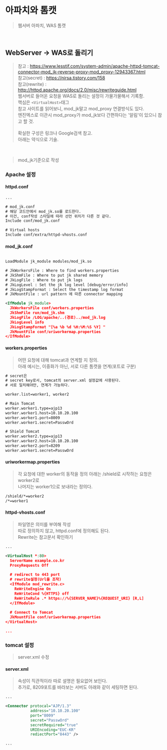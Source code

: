 # 아파치와 톰캣
> 웹서버 아파치, WAS 톰캣   

<br>

## WebServer -> WAS로 돌리기
> 참고 : https://www.lesstif.com/system-admin/apache-httpd-tomcat-connector-mod_jk-reverse-proxy-mod_proxy-12943367.html <br>
> 참고(secret) : https://nirsa.tistory.com/158 <br>
> 참고(rewrite) : http://httpd.apache.org/docs/2.0/misc/rewriteguide.html <br>
> 웹서버로 들어온 요청을 WAS로 돌리는 설정이 가물가물해서 기록함.   
> 핵심은 `<VirtualHost>`태그   
> 참고 사이트를 읽어보니, mod_jk말고 mod_proxy 연결방식도 있다.   
> 엔진엑스로 이관시 mod_proxy가 mod_jk보다 간편하다는 '알림'이 있으니 참고 할 것.   
> <br>
> 확실한 구성은 링크나 Google검색 참고.   
> 아래는 약식으로 기술.   
<br>

> mod_jk기준으로 작성   

### Apache 설정
#### httpd.conf

```xml
...

# mod_jk.conf
# 해당 코드안에서 mod_jk.so를 로드한다.
# 이건, conf작성 스타일에 따라 선언 위치가 다른 것 같다.
Include conf/mod_jk.conf

# Virtual hosts
Include conf/extra/httpd-vhosts.conf


```

#### mod_jk.conf

```xml

LoadModule jk_module modules/mod_jk.so

# JkWorkersFile : Where to find workers.properties
# JkShmFile : Where to put jk shared memory
# JkLogFile : Where to put jk logs
# JkLogLevel : Set the jk log level [debug/error/info]
# JkLogStampFormat : Select the timestamp log format
# JkMountFile : url pattern 에 따른 connector mapping

<IfModule jk_module>
  JkWorkersFile conf/workers.properties
  JkShmFile run/mod_jk.shm
  JkLogFile /LOG/apache/..(경로)../mod_jk.log
  JkLogLevel info
  JkLogStampFormat "[%a %b %d %H:%M:%S %Y] "
  JkMountFile conf/uriworkermap.properties
</IfModule>


```


#### workers.properties
> 어떤 요청에 대해 tomcat과 연계할 지 정의.   
> 아래 예시는, 이중화가 아닌, 서로 다른 톰캣을 연계(포트로 구분)   

```xml
# secret은
# secret key로서, tomcat의 server.xml 설정값에 사용된다.
# 서로 일치해야만, 연계가 가능하다.

worker.list=worker1, worker2

# Main Tomcat
worker.worker1.type=ajp13
worker.worker1.host=10.10.20.100
worker.worker1.port=8009
worker.worker1.secret=PasswOrd

# Shield Tomcat
worker.worker2.type=ajp13
worker.worker2.host=10.10.20.100
worker.worker2.port=8209
worker.worker1.secret=PasswOrd

```

#### uriworkermap.properties
> 각 요청에 대한 worker의 동작을 정의
> 아래는 /shield로 시작하는 요청은 worker2로   
> 나머지는 worker1으로 보내라는 정의다.   

```xml
/shield/*=worker2
/*=worker1

```


#### httpd-vhosts.conf
> 파일명은 의미를 부여해 작성   
> 따로 정의하지 않고, httpd.conf에 정의해도 된다.   
> Rewrite는 참고문서 확인하기   

```xml
...

<VirtualHost *:80>
  ServerName example.co.kr
  ProxyRequests Off
  
  # redirect to 443 port
  # rewrite설정(Url을 조작)
  <IfModule mod_rewrite.c>
    ReWriteEngine On
    ReWriteCond %{HTTPS} off
    ReWriteRule .* https://%{SERVER_NAME}%{REQUEST_URI} [R,L]
  </IfModule>
  
  # Connect to Tomcat
  JkMountFile conf/uriworkermap.properties
</VirtualHost>

...

```

### tomcat 설정
> server.xml 수정   

#### server.xml
> 속성이 직관적이라 따로 설명은 필요없어 보인다.   
> 추가로, 8209포트를 바라보는 서버도 아래와 같이 세팅하면 된다.   
```xml
...

<Connector protocal="AJP/1.3"
           address="10.10.20.100"
           port="8009"
           secret="PasswOrd"
           secretRequired="true"
           URIEncoding="EUC-KR"
           rediectPort="8443" />

...

```
